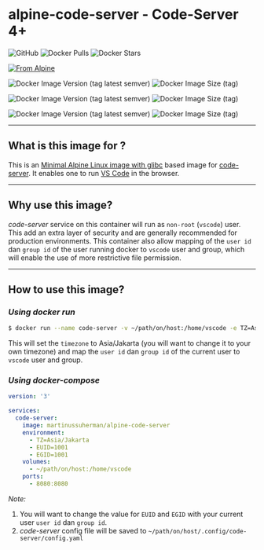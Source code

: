 # alpine-code-server - Code-Server 4+

![GitHub](https://img.shields.io/github/license/marktolson/alpine-code-server) ![Docker Pulls](https://img.shields.io/docker/pulls/marktolson/alpine-code-server) ![Docker Stars](https://img.shields.io/docker/stars/marktolson/alpine-code-server)

[![From Alpine](https://img.shields.io/badge/FROM-marktolson/alpine:glibc-brightgreen.svg)](https://hub.docker.com/r/marktolson/alpine)

![Docker Image Version (tag latest semver)](https://img.shields.io/docker/v/marktolson/alpine-code-server/latest) ![Docker Image Size (tag)](https://img.shields.io/docker/image-size/marktolson/alpine-code-server/latest)

![Docker Image Version (tag latest semver)](https://img.shields.io/docker/v/marktolson/alpine-code-server/3.10.0-alpine3.12-amd64) ![Docker Image Size (tag)](https://img.shields.io/docker/image-size/marktolson/alpine-code-server/3.10.0-alpine3.12-amd64)

![Docker Image Version (tag latest semver)](https://img.shields.io/docker/v/marktolson/alpine-code-server/3.10.0-alpine3.12-arm64v8) ![Docker Image Size (tag)](https://img.shields.io/docker/image-size/marktolson/alpine-code-server/3.10.0-alpine3.12-arm64v8)

---

## What is this image for ?

This is an [Minimal Alpine Linux image with glibc](https://hub.docker.com/r/jeanblanchard/alpine-glibc) based image for [code-server](https://github.com/cdr/code-server/). It enables one to run [VS Code](https://code.visualstudio.com/) in the browser.

---

## Why use this image?

*code-server* service on this container will run as `non-root` (`vscode`) user. This add an extra layer of security and are generally recommended for production environments. This container also allow mapping of the `user id` dan `group id` of the user running docker to `vscode` user and group, which will enable the use of more restrictive file permission.

---

## How to use this image?

### *Using docker run*

```bash
$ docker run --name code-server -v ~/path/on/host:/home/vscode -e TZ=Asia/Jakarta -e EUID=$(id -u) -e EGID=$(id -g) -p 8080:8080 martinussuherman/alpine-code-server
```
This will set the `timezone` to Asia/Jakarta (you will want to change it to your own timezone) and map the `user id` dan `group id` of the current user to `vscode` user and group.

### *Using docker-compose*

```yaml
version: '3'

services:
  code-server:
    image: martinussuherman/alpine-code-server
    environment:
      - TZ=Asia/Jakarta
      - EUID=1001
      - EGID=1001
    volumes:
      - ~/path/on/host:/home/vscode
    ports:
      - 8080:8080

```

*Note:*
1. You will want to change the value for `EUID` and `EGID` with your current user `user id` dan `group id`.
2. *code-server* config file will be saved to `~/path/on/host/.config/code-server/config.yaml`
